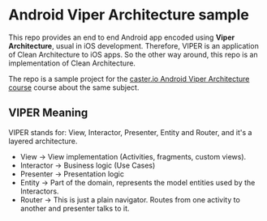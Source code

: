 Android Viper Architecture sample
=================================

This repo provides an end to end Android app encoded using **Viper Architecture**, usual in iOS development.
Therefore, VIPER is an application of Clean Architecture to iOS apps. So the other way around, this repo is an
implementation of Clean Architecture.

The repo is a sample project for the [caster.io Android Viper Architecture course](https://caster.io) course about the same subject.

## VIPER Meaning
VIPER stands for: View, Interactor, Presenter, Entity and Router, and it's a layered architecture.
* View -> View implementation (Activities, fragments, custom views).
* Interactor -> Business logic (Use Cases)
* Presenter -> Presentation logic
* Entity -> Part of the domain, represents the model entities used by the Interactors.
* Router -> This is just a plain navigator. Routes from one activity to another and presenter talks to it.

